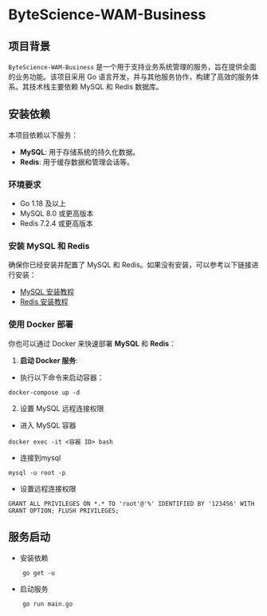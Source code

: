 # ByteScience-WAM-Business


## 项目背景
`ByteScience-WAM-Business` 是一个用于支持业务系统管理的服务，旨在提供全面的业务功能。该项目采用 Go 语言开发，并与其他服务协作，构建了高效的服务体系。其技术栈主要依赖 MySQL 和 Redis 数据库。
## 安装依赖
本项目依赖以下服务：
- **MySQL**: 用于存储系统的持久化数据。
- **Redis**: 用于缓存数据和管理会话等。

### 环境要求
- Go 1.18 及以上
- MySQL 8.0 或更高版本
- Redis 7.2.4 或更高版本

### 安装 MySQL 和 Redis
确保你已经安装并配置了 MySQL 和 Redis。如果没有安装，可以参考以下链接进行安装：
- [MySQL 安装教程](https://dev.mysql.com/doc/refman/8.0/en/installing.html)
- [Redis 安装教程](https://redis.io/docs/getting-started/)

### 使用 Docker 部署
你也可以通过 Docker 来快速部署 **MySQL** 和 **Redis**：

1. **启动 Docker 服务**:
- 执行以下命令来启动容器：
```
docker-compose up -d
```

2. 设置 MySQL 远程连接权限
- 进入 MySQL 容器
```
docker exec -it <容器 ID> bash
```
- 连接到mysql
```
mysql -u root -p
```
- 设置远程连接权限
```
GRANT ALL PRIVILEGES ON *.* TO 'root'@'%' IDENTIFIED BY '123456' WITH GRANT OPTION; FLUSH PRIVILEGES;
```

## 服务启动
* 安装依赖
```azure
    go get -u
```
* 启动服务
```azure
    go run main.go
```